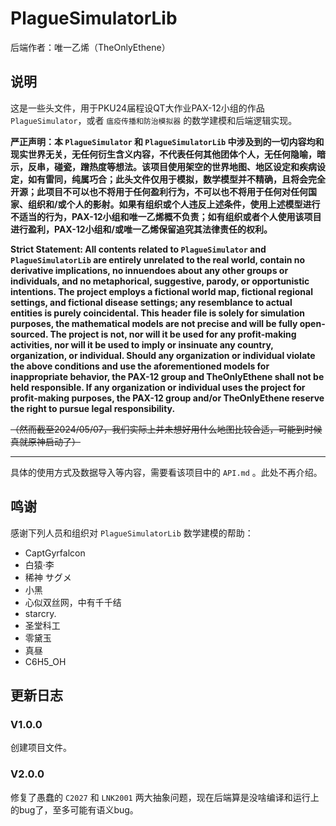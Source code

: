 ﻿# PlagueSimulatorLib

后端作者：唯一乙烯（TheOnlyEthene）

## 说明
这是一些头文件，用于PKU24届程设QT大作业PAX-12小组的作品 `PlagueSimulator`，或者 `瘟疫传播和防治模拟器` 的数学建模和后端逻辑实现。

**严正声明：本 `PlagueSimulator` 和 `PlagueSimulatorLib` 中涉及到的一切内容均和现实世界无关，无任何衍生含义内容，不代表任何其他团体个人，无任何隐喻，暗示，反串，碰瓷，蹭热度等想法。该项目使用架空的世界地图、地区设定和疾病设定，如有雷同，纯属巧合；此头文件仅用于模拟，数学模型并不精确，且将会完全开源；此项目不可以也不将用于任何盈利行为，不可以也不将用于任何对任何国家、组织和/或个人的影射。如果有组织或个人违反上述条件，使用上述模型进行不适当的行为，PAX-12小组和唯一乙烯概不负责；如有组织或者个人使用该项目进行盈利，PAX-12小组和/或唯一乙烯保留追究其法律责任的权利。**

**Strict Statement: All contents related to `PlagueSimulator` and `PlagueSimulatorLib` are entirely unrelated to the real world, contain no derivative implications, no innuendoes about any other groups or individuals, and no metaphorical, suggestive, parody, or opportunistic intentions. The project employs a fictional world map, fictional regional settings, and fictional disease settings; any resemblance to actual entities is purely coincidental. This header file is solely for simulation purposes, the mathematical models are not precise and will be fully open-sourced. The project is not, nor will it be used for any profit-making activities, nor will it be used to imply or insinuate any country, organization, or individual. Should any organization or individual violate the above conditions and use the aforementioned models for inappropriate behavior, the PAX-12 group and TheOnlyEthene shall not be held responsible. If any organization or individual uses the project for profit-making purposes, the PAX-12 group and/or TheOnlyEthene reserve the right to pursue legal responsibility.**

~~（然而截至2024/05/07，我们实际上并未想好用什么地图比较合适，可能到时候真就原神启动了）~~

______________

具体的使用方式及数据导入等内容，需要看该项目中的 `API.md` 。此处不再介绍。

## 鸣谢
感谢下列人员和组织对 `PlagueSimulatorLib` 数学建模的帮助：
- CaptGyrfalcon
- 白猿·李
- 稀神 サグメ 
- 小黑
- 心似双丝网，中有千千结
- starcry.
- 圣堂科工
- 零黛玉
- 真昼
- C6H5_OH

## 更新日志

### V1.0.0
创建项目文件。

### V2.0.0
修复了愚蠢的 `C2027` 和 `LNK2001` 两大抽象问题，现在后端算是没啥编译和运行上的bug了，至多可能有语义bug。
